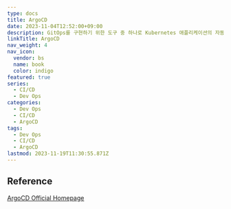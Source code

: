 ```yaml
---
type: docs
title: ArgoCD
date: 2023-11-04T12:52:00+09:00
description: GitOps를 구현하기 위한 도구 중 하나로 Kubernetes 애플리케이션의 자동 배포를 위한 오픈소스 도구
linkTitle: ArgoCD
nav_weight: 4
nav_icon:
  vendor: bs
  name: book
  color: indigo
featured: true
series:
  - CI/CD
  - Dev Ops
categories:
  - Dev Ops
  - CI/CD
  - ArgoCD
tags:
  - Dev Ops
  - CI/CD
  - ArgoCD
lastmod: 2023-11-19T11:30:55.871Z
---
```


## Reference

[ArgoCD Official Homepage](https://argo-cd.readthedocs.io/en/stable/)

